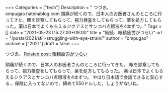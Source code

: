 +++
Categories = ["tech"]
Description = " つづき。ompugao.hatenablog.com  頭痛が続くので、日本人のお医者さんのところに行ってきた。眼を診察してもらって、視力検査をしてもらって、薬を処方してもらった。薬は日本でよくもらえるジクアスとサンコバ点眼液を4本ずつ。"
Tags = []
date = "2021-05-23T15:27:00+09:00"
title = "続続、眼精疲労がつらい"
url = "/posts/2021/still-struggling-with-eye-strain/"
author = "ompugao"
archive = ["2021"]
draft = false
+++

<body>
<p>つづき。
<a href="{{% ref path="/posts/2021/continued-struggle-with-eye-strain/\"%}}">Related post: 眼精疲労がつらい</a></p>

<p>頭痛が続くので、日本人のお医者さんのところに行ってきた。
眼を診察してもらって、視力検査をしてもらって、薬を処方してもらった。
薬は日本でよくもらえるジクアスとサンコバ点眼液を4本ずつ。
やはり日本語で会話できると安心する…
保険に入ってないので、締めて550ドルした。しょうがないね。</p>
</body>

